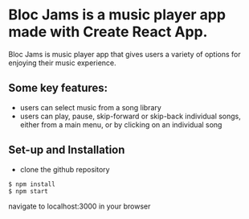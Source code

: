 # Bloc Jams is a music player app made with Create React App.
Bloc Jams is music player app that gives users a variety of options for enjoying their music experience.

## Some key features:
- users can select music from a song library
- users can play, pause, skip-forward or skip-back individual songs, either from
a main menu, or by clicking on an individual song

## Set-up and Installation
- clone the github repository
```
$ npm install
$ npm start
```
navigate to localhost:3000 in your browser
